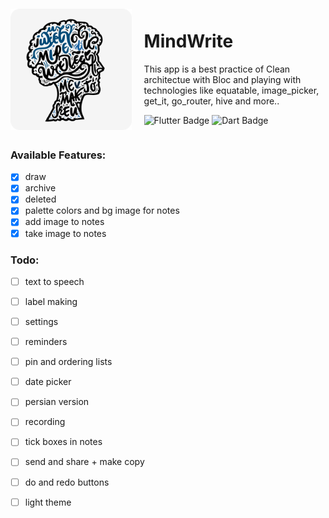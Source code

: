 <!-- ![Alt text](github_assets/app_logo.png) -->

<div style="display: flex; align-items: center;">
  <div style="flex: 1;">
    <img src="github_assets/app_logo.png" alt="GitHub Logo" width="200"/>
  </div>
  <div style="flex: 1.5; padding-left: 20px;">
    <h1>MindWrite</h1>
    <p>This app is a best practice of Clean architectue with Bloc and playing with technologies like equatable, image_picker, get_it, go_router, hive and more..</p>
    <p>
        <img src="https://img.shields.io/badge/Flutter-%2302569B.svg?style=for-the-badge&logo=Flutter&logoColor=white)" alt="Flutter Badge"/>
        <img src="https://img.shields.io/badge/Dart-%2302569B.svg?style=for-the-badge&logo=dart&logoColor=white)" alt="Dart Badge"/>
        <!-- <div style="display: inline-block; background-color: #c4fbf9; border-radius: 2px; padding: 1px 10px;"> -->
  <!-- <img src="https://bloclibrary.dev/_astro/light-bloc-logo.Cf4Oyfak.svg" alt="BLoC StateManagement" height="30" style="vertical-align: middle;"/> -->
  <!-- <span style="color: black; font-weight: bold; margin-left: 10px; vertical-align: middle;">State Management</span> -->
<!-- </div><div style="display: inline-block; background-color: green; border-radius: 10px; padding: 1px 10px; margin-left: 5px;"> -->
<!-- <span style="color: white; font-weight: bold;  vertical-align: middle;">Clean Architecture</span> -->
<!-- </div> -->
        <!-- </p> -->
  </div>
</div>

### Available Features:

- [x] draw
- [x] archive
- [x] deleted
- [x] palette colors and bg image for notes 
- [x] add image to notes
- [x] take image to notes

### Todo:

- [ ] text to speech
- [ ] label making
- [ ] settings
- [ ] reminders
- [ ] pin and ordering lists
- [ ] date picker
- [ ] persian version
- [ ] recording
- [ ] tick boxes in notes
- [ ] send and share + make copy
- [ ] do and redo buttons
- [ ] light theme

